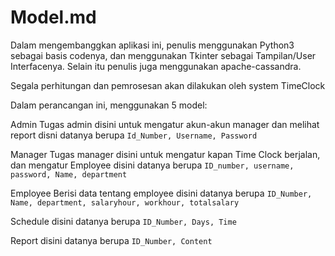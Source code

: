# Model.md

Dalam mengembanggkan aplikasi ini, penulis menggunakan Python3 sebagai basis codenya, dan menggunakan Tkinter sebagai Tampilan/User Interfacenya. Selain itu penulis juga menggunakan apache-cassandra.

Segala perhitungan dan pemrosesan akan dilakukan oleh system TimeClock

Dalam perancangan ini, menggunakan 5 model:

Admin 
Tugas admin disini untuk mengatur akun-akun manager dan melihat report
disni datanya berupa ```Id_Number, Username, Password``` 

Manager 
Tugas manager disini untuk mengatur kapan Time Clock berjalan, dan mengatur Employee
disini datanya berupa ```ID_number, username, password, Name, department``` 

Employee
Berisi data tentang employee
disini datanya berupa ```ID_Number, Name, department, salaryhour, workhour, totalsalary```

Schedule
disini datanya berupa ```ID_Number, Days, Time```

Report
disini datanya berupa ```ID_Number, Content```
